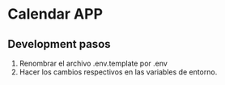 # Calendar APP


## Development pasos

1. Renombrar el archivo .env.template por .env
2. Hacer los cambios respectivos en las variables de entorno.